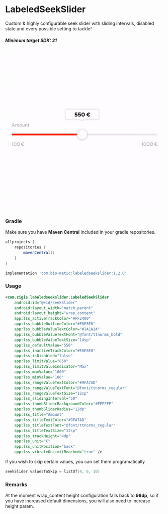# LabeledSeekSlider

Custom & highly configurable seek slider with sliding intervals, disabled state and every possible setting to tackle!
##### Minimum target SDK: 21

![alt text](https://github.com/edgar-zigis/LabeledSeekSlider/blob/master/sample-slide.gif?raw=true)

### Gradle
Make sure you have **Maven Central** included in your gradle repositories.

```gradle
allprojects {
    repositories {
        mavenCentral()
    }
}
```
```gradle
implementation 'com.bio-matic:labeledseekslider:1.2.0'
```
### Usage
``` xml
<com.zigis.labeledseekslider.LabeledSeekSlider
    android:id="@+id/seekSlider"
    android:layout_width="match_parent"
    android:layout_height="wrap_content"
    app:lss_activeTrackColor="#FF2400"
    app:lss_bubbleOutlineColor="#E8E8E8"
    app:lss_bubbleValueTextColor="#1A1A1A"
    app:lss_bubbleValueTextFont="@font/ttnorms_bold"
    app:lss_bubbleValueTextSize="14sp"
    app:lss_defaultValue="550"
    app:lss_inactiveTrackColor="#E8E8E8"
    app:lss_isDisabled="false"
    app:lss_limitValue="850"
    app:lss_limitValueIndicator="Max"
    app:lss_maxValue="1000"
    app:lss_minValue="100"
    app:lss_rangeValueTextColor="#9FA7AD"
    app:lss_rangeValueTextFont="@font/ttnorms_regular"
    app:lss_rangeValueTextSize="12sp"
    app:lss_slidingInterval="50"
    app:lss_thumbSliderBackgroundColor="#FFFFFF"
    app:lss_thumbSliderRadius="12dp"
    app:lss_title="Amount"
    app:lss_titleTextColor="#9FA7AD"
    app:lss_titleTextFont="@font/ttnorms_regular"
    app:lss_titleTextSize="12sp"
    app:lss_trackHeight="4dp"
    app:lss_unit="€"
    app:lss_unitPosition="back"
    app:lss_vibrateOnLimitReached="true" />
```
if you wish to skip certain values, you can set them programatically
```kotlin
seekSlider.valuesToSkip = listOf(4, 6, 10)
```
### Remarks
At the moment wrap_content height configuration falls back to **98dp**, so if you have increased default dimensions, you will also need to increase height param.
